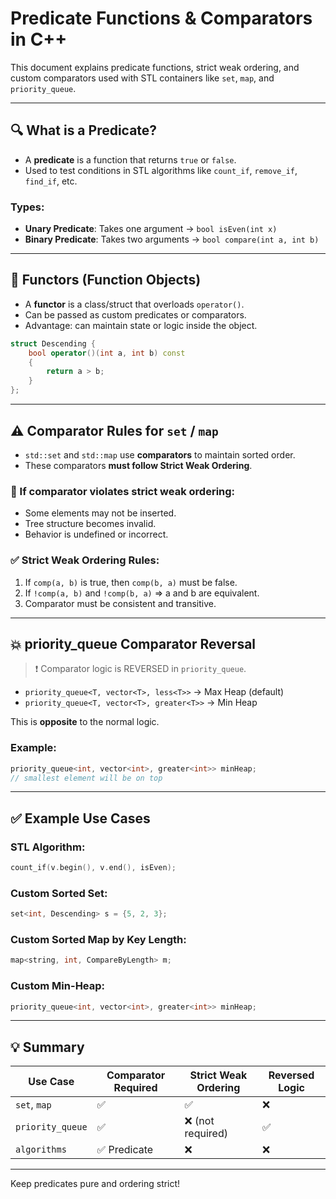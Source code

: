 # Predicate Functions & Comparators in C++

This document explains predicate functions, strict weak ordering, and custom comparators used with STL containers like `set`, `map`, and `priority_queue`.

---

## 🔍 What is a Predicate?

- A **predicate** is a function that returns `true` or `false`.
- Used to test conditions in STL algorithms like `count_if`, `remove_if`, `find_if`, etc.

### Types:
- **Unary Predicate**: Takes one argument → `bool isEven(int x)`
- **Binary Predicate**: Takes two arguments → `bool compare(int a, int b)`

---

## 🧠 Functors (Function Objects)

- A **functor** is a class/struct that overloads `operator()`.
- Can be passed as custom predicates or comparators.
- Advantage: can maintain state or logic inside the object.

```cpp
struct Descending {
    bool operator()(int a, int b) const 
    {
        return a > b;
    }
};
```

---

## ⚠️ Comparator Rules for `set` / `map`

- `std::set` and `std::map` use **comparators** to maintain sorted order.
- These comparators **must follow Strict Weak Ordering**.

### 🔴 If comparator violates strict weak ordering:
- Some elements may not be inserted.
- Tree structure becomes invalid.
- Behavior is undefined or incorrect.

### ✅ Strict Weak Ordering Rules:
1. If `comp(a, b)` is true, then `comp(b, a)` must be false.
2. If `!comp(a, b)` and `!comp(b, a)` ⇒ a and b are equivalent.
3. Comparator must be consistent and transitive.

---

## 💥 priority_queue Comparator Reversal

> ❗ Comparator logic is REVERSED in `priority_queue`.

- `priority_queue<T, vector<T>, less<T>>` → Max Heap (default)
- `priority_queue<T, vector<T>, greater<T>>` → Min Heap

This is **opposite** to the normal logic.

### Example:

```cpp
priority_queue<int, vector<int>, greater<int>> minHeap;
// smallest element will be on top
```

---

## ✅ Example Use Cases

### STL Algorithm:
```cpp
count_if(v.begin(), v.end(), isEven);
```

### Custom Sorted Set:
```cpp
set<int, Descending> s = {5, 2, 3};
```

### Custom Sorted Map by Key Length:
```cpp
map<string, int, CompareByLength> m;
```

### Custom Min-Heap:
```cpp
priority_queue<int, vector<int>, greater<int>> minHeap;
```

---

## 💡 Summary

| Use Case       | Comparator Required | Strict Weak Ordering | Reversed Logic |
|----------------|---------------------|-----------------------|----------------|
| `set`, `map`   | ✅                  | ✅                    | ❌             |
| `priority_queue` | ✅                | ❌ (not required)     | ✅             |
| `algorithms`   | ✅ Predicate        | ❌                   | ❌             |

---

Keep predicates pure and ordering strict!
